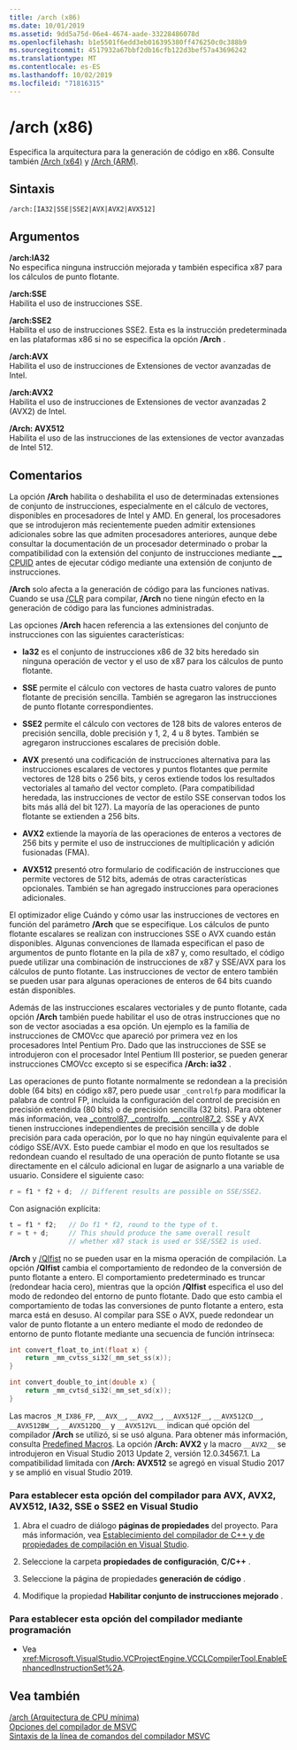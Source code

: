 ```yaml
---
title: /arch (x86)
ms.date: 10/01/2019
ms.assetid: 9dd5a75d-06e4-4674-aade-33228486078d
ms.openlocfilehash: b1e5501f6edd3eb016395380ff476250c0c388b9
ms.sourcegitcommit: 4517932a67bbf2db16cfb122d3bef57a43696242
ms.translationtype: MT
ms.contentlocale: es-ES
ms.lasthandoff: 10/02/2019
ms.locfileid: "71816315"
---
```

# <a name="arch-x86"></a>/arch (x86)

Especifica la arquitectura para la generación de código en x86. Consulte también [/Arch (x64)](arch-x64.md) y [/Arch (ARM)](arch-arm.md).

## <a name="syntax"></a>Sintaxis

```
/arch:[IA32|SSE|SSE2|AVX|AVX2|AVX512]
```

## <a name="arguments"></a>Argumentos

**/arch:IA32**<br/>
No especifica ninguna instrucción mejorada y también especifica x87 para los cálculos de punto flotante.

**/arch:SSE**<br/>
Habilita el uso de instrucciones SSE.

**/arch:SSE2**<br/>
Habilita el uso de instrucciones SSE2. Esta es la instrucción predeterminada en las plataformas x86 si no se especifica la opción **/Arch** .

**/arch:AVX**<br/>
Habilita el uso de instrucciones de Extensiones de vector avanzadas de Intel.

**/arch:AVX2**<br/>
Habilita el uso de instrucciones de Extensiones de vector avanzadas 2 (AVX2) de Intel.

**/Arch: AVX512**<br/>
Habilita el uso de las instrucciones de las extensiones de vector avanzadas de Intel 512.

## <a name="remarks"></a>Comentarios

La opción **/Arch** habilita o deshabilita el uso de determinadas extensiones de conjunto de instrucciones, especialmente en el cálculo de vectores, disponibles en procesadores de Intel y AMD. En general, los procesadores que se introdujeron más recientemente pueden admitir extensiones adicionales sobre las que admiten procesadores anteriores, aunque debe consultar la documentación de un procesador determinado o probar la compatibilidad con la extensión del conjunto de instrucciones mediante [_ _ CPUID](../../intrinsics/cpuid-cpuidex.md) antes de ejecutar código mediante una extensión de conjunto de instrucciones.

**/Arch** solo afecta a la generación de código para las funciones nativas. Cuando se usa [/CLR](clr-common-language-runtime-compilation.md) para compilar, **/Arch** no tiene ningún efecto en la generación de código para las funciones administradas.

Las opciones **/Arch** hacen referencia a las extensiones del conjunto de instrucciones con las siguientes características:

- **Ia32** es el conjunto de instrucciones x86 de 32 bits heredado sin ninguna operación de vector y el uso de x87 para los cálculos de punto flotante.

- **SSE** permite el cálculo con vectores de hasta cuatro valores de punto flotante de precisión sencilla. También se agregaron las instrucciones de punto flotante correspondientes.

- **SSE2** permite el cálculo con vectores de 128 bits de valores enteros de precisión sencilla, doble precisión y 1, 2, 4 u 8 bytes. También se agregaron instrucciones escalares de precisión doble.

- **AVX** presentó una codificación de instrucciones alternativa para las instrucciones escalares de vectores y puntos flotantes que permite vectores de 128 bits o 256 bits, y ceros extiende todos los resultados vectoriales al tamaño del vector completo. (Para compatibilidad heredada, las instrucciones de vector de estilo SSE conservan todos los bits más allá del bit 127). La mayoría de las operaciones de punto flotante se extienden a 256 bits.

- **AVX2** extiende la mayoría de las operaciones de enteros a vectores de 256 bits y permite el uso de instrucciones de multiplicación y adición fusionadas (FMA).

- **AVX512** presentó otro formulario de codificación de instrucciones que permite vectores de 512 bits, además de otras características opcionales. También se han agregado instrucciones para operaciones adicionales.

El optimizador elige Cuándo y cómo usar las instrucciones de vectores en función del parámetro **/Arch** que se especifique. Los cálculos de punto flotante escalares se realizan con instrucciones SSE o AVX cuando están disponibles. Algunas convenciones de llamada especifican el paso de argumentos de punto flotante en la pila de x87 y, como resultado, el código puede utilizar una combinación de instrucciones de x87 y SSE/AVX para los cálculos de punto flotante. Las instrucciones de vector de entero también se pueden usar para algunas operaciones de enteros de 64 bits cuando están disponibles.

Además de las instrucciones escalares vectoriales y de punto flotante, cada opción **/Arch** también puede habilitar el uso de otras instrucciones que no son de vector asociadas a esa opción. Un ejemplo es la familia de instrucciones de CMOVcc que apareció por primera vez en los procesadores Intel Pentium Pro. Dado que las instrucciones de SSE se introdujeron con el procesador Intel Pentium III posterior, se pueden generar instrucciones CMOVcc excepto si se especifica **/Arch: ia32** .

Las operaciones de punto flotante normalmente se redondean a la precisión doble (64 bits) en código x87, pero puede usar `_controlfp` para modificar la palabra de control FP, incluida la configuración del control de precisión en precisión extendida (80 bits) o de precisión sencilla (32 bits). Para obtener más información, vea [_control87, _controlfp, \__control87_2](../../c-runtime-library/reference/control87-controlfp-control87-2.md). SSE y AVX tienen instrucciones independientes de precisión sencilla y de doble precisión para cada operación, por lo que no hay ningún equivalente para el código SSE/AVX. Esto puede cambiar el modo en que los resultados se redondean cuando el resultado de una operación de punto flotante se usa directamente en el cálculo adicional en lugar de asignarlo a una variable de usuario. Considere el siguiente caso:

```cpp
r = f1 * f2 + d;  // Different results are possible on SSE/SSE2.
```

Con asignación explícita:

```cpp
t = f1 * f2;   // Do f1 * f2, round to the type of t.
r = t + d;     // This should produce the same overall result
               // whether x87 stack is used or SSE/SSE2 is used.
```

**/Arch** y [/QIfist](qifist-suppress-ftol.md) no se pueden usar en la misma operación de compilación. La opción **/QIfist** cambia el comportamiento de redondeo de la conversión de punto flotante a entero. El comportamiento predeterminado es truncar (redondear hacia cero), mientras que la opción **/QIfist** especifica el uso del modo de redondeo del entorno de punto flotante. Dado que esto cambia el comportamiento de todas las conversiones de punto flotante a entero, esta marca está en desuso. Al compilar para SSE o AVX, puede redondear un valor de punto flotante a un entero mediante el modo de redondeo de entorno de punto flotante mediante una secuencia de función intrínseca:

```cpp
int convert_float_to_int(float x) {
    return _mm_cvtss_si32(_mm_set_ss(x));
}

int convert_double_to_int(double x) {
    return _mm_cvtsd_si32(_mm_set_sd(x));
}
```

Las macros `_M_IX86_FP`, `__AVX__`, `__AVX2__`, `__AVX512F__`, `__AVX512CD__`, `__AVX512BW__`, `__AVX512DQ__` y `__AVX512VL__` indican qué opción del compilador **/Arch** se utilizó, si se usó alguna. Para obtener más información, consulta [Predefined Macros](../../preprocessor/predefined-macros.md). La opción **/Arch: AVX2** y la macro `__AVX2__` se introdujeron en Visual Studio 2013 Update 2, versión 12.0.34567.1. La compatibilidad limitada con **/Arch: AVX512** se agregó en visual Studio 2017 y se amplió en visual Studio 2019.

### <a name="to-set-this-compiler-option-for-avx-avx2-avx512-ia32-sse-or-sse2-in-visual-studio"></a>Para establecer esta opción del compilador para AVX, AVX2, AVX512, IA32, SSE o SSE2 en Visual Studio

1. Abra el cuadro de diálogo **páginas de propiedades** del proyecto. Para más información, vea [Establecimiento del compilador de C++ y de propiedades de compilación en Visual Studio](../working-with-project-properties.md).

1. Seleccione la carpeta **propiedades de configuración**, **C/C++**  .

1. Seleccione la página de propiedades **generación de código** .

1. Modifique la propiedad **Habilitar conjunto de instrucciones mejorado** .

### <a name="to-set-this-compiler-option-programmatically"></a>Para establecer esta opción del compilador mediante programación

- Vea <xref:Microsoft.VisualStudio.VCProjectEngine.VCCLCompilerTool.EnableEnhancedInstructionSet%2A>.

## <a name="see-also"></a>Vea también

[/arch (Arquitectura de CPU mínima)](arch-minimum-cpu-architecture.md)<br/>
[Opciones del compilador de MSVC](compiler-options.md)<br/>
[Sintaxis de la línea de comandos del compilador MSVC](compiler-command-line-syntax.md)
